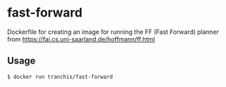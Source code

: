 # fast-forward
Dockerfile for creating an image for running the FF (Fast Forward) planner from https://fai.cs.uni-saarland.de/hoffmann/ff.html

## Usage

```bash
$ docker run tranchis/fast-forward
```
